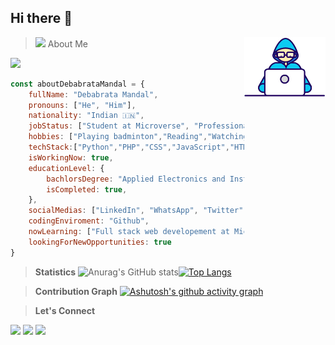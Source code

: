 ## Hi there 👋 
> <img src="https://media.giphy.com/media/VgCDAzcKvsR6OM0uWg/giphy.gif" width="50"> About Me<img src="https://github.com/SatYu26/SatYu26/blob/master/Assets/Developer.gif" align="right" width="130">

![](https://komarev.com/ghpvc/?username=NayanKaran&color=orange)

```JavaScript
const aboutDebabrataMandal = {
    fullName: "Debabrata Mandal",
    pronouns: ["He", "Him"],
    nationality: "Indian 🇮🇳",
    jobStatus: ["Student at Microverse", "Professional Freelancer"],
    hobbies: ["Playing badminton","Reading","Watching movies","Debating","Solving problems"],
    techStack:["Python","PHP","CSS","JavaScript","HTML","SQL","Bootstrap","Node JS"],
    isWorkingNow: true,
    educationLevel: {
        bachlorsDegree: "Applied Electronics and Instrumentation Engineering",
        isCompleted: true,
    },
    socialMedias: ["LinkedIn", "WhatsApp", "Twitter"],
    codingEnviroment: "Github",
    nowLearning: ["Full stack web developement at Microverse"],
    lookingForNewOpportunities: true    
}
```
<!-- > Languages & Technologies
> 
|  [<img src="https://pngimg.com/uploads/php/php_PNG12.png" alt="c logo" width="50">](https://www.php.net/) |  [<img src="https://jfdi.info/wp-content/uploads/bootstrap.png" alt="Bootsrap logo" width="50">](https://isocpp.org/)  |  [<img src="https://github.com/chandan-reddy-k/chandan-reddy-k/blob/master/assets/js.png" alt="c logo" width="50">](https://kotlinlang.org/) |  [<img src="https://github.com/chandan-reddy-k/chandan-reddy-k/blob/master/assets/html.png" alt="c logo" width="50">](https://spring.io/) | [<img src="https://github.com/chandan-reddy-k/chandan-reddy-k/blob/master/assets/css.png" alt="c logo" width="50">](https://spring.io/) |
|---|---|---|---|---| -->

> **Statistics**
![Anurag's GitHub stats](https://github-readme-stats.vercel.app/api?username=NayanKaran&show_icons=true&theme=radical&hide_title=true&card_width=200)[![Top Langs](https://github-readme-stats.vercel.app/api/top-langs/?username=NayanKaran&layout=compact)](https://github.com/anuraghazra/github-readme-stats)

> **Contribution Graph**
[![Ashutosh's github activity graph](https://activity-graph.herokuapp.com/graph?username=NayanKaran&theme=react-dark)](https://github.com/ashutosh00710/github-readme-activity-graph)

> **Let's Connect**

[![](https://img.shields.io/badge/LinkedIn-Debabrata%20Mandal-blue)](https://www.linkedin.com/in/debabrata-mandal-83461696/)
[![](https://img.shields.io/badge/Email-Debabrata%20Mandal-red)](mailto:admin@debabratamandal.com)
[![](https://img.shields.io/badge/Twitter-Debabrata%20Mandal-blue)](https://twitter.com/bapidebabrata)
